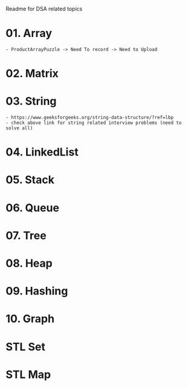 Readme for DSA related topics

# 01. Array
	- ProductArrayPuzzle -> Need To record -> Need to Upload
	

# 02. Matrix



# 03. String 
	- https://www.geeksforgeeks.org/string-data-structure/?ref=lbp
	- check above link for string related interview problems (need to solve all)

# 04. LinkedList

# 05. Stack

# 06. Queue


# 07. Tree

# 08. Heap

# 09. Hashing

# 10. Graph

# STL Set

# STL Map
